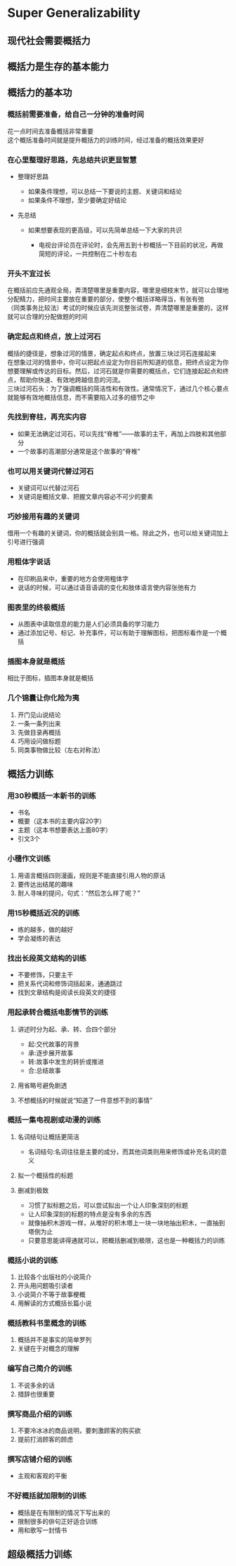 # Super Generalizability

## 现代社会需要概括力

## 概括力是生存的基本能力

## 概括力的基本功

### 概括前需要准备，给自己一分钟的准备时间

花一点时间去准备概括非常重要  
这个概括准备时间就是提升概括力的训练时间，经过准备的概括效果更好

### 在心里整理好思路，先总结共识更显智慧

- 整理好思路
  
  - 如果条件理想，可以总结一下要说的主题、关键词和结论
  - 如果条件不理想，至少要确定好结论

- 先总结

  - 如果想要表现的更高级，可以先简单总结一下大家的共识

    - 电视台评论员在评论时，会先用五到十秒概括一下目前的状况，再做简短的评论，一共控制在二十秒左右

### 开头不宜过长

在概括前应先通观全局，弄清楚哪里是重要内容，哪里是细枝末节，就可以合理地分配精力，把时间主要放在重要的部分，使整个概括详略得当，有张有弛  
（同类事务比较法）考试的时候应该先浏览整张试卷，弄清楚哪里是重要的，这样就可以合理的分配做题的时间

### 确定起点和终点，放上过河石

概括的捷径是，想象过河的情景，确定起点和终点，放置三块过河石连接起来  
在想象过河的情景中，你可以把起点设定为你目前所知道的信息，把终点设定为你想要理解或传达的目标。然后，过河石就是你需要的概括点，它们连接起起点和终点，帮助你快速、有效地跨越信息的河流。  
三块过河石头：为了强调概括的简洁性和有效性。通常情况下，通过几个核心要点就能够有效地概括信息，而不需要陷入过多的细节之中

### 先找到脊柱，再充实内容

- 如果无法确定过河石，可以先找“脊椎”——故事的主干，再加上四肢和其他部分
- 一个故事的高潮部分通常是这个故事的“脊椎”

### 也可以用关键词代替过河石

- 关键词可以代替过河石
- 关键词是概括文章、把握文章内容必不可少的要素

### 巧妙接用有趣的关键词

借用一个有趣的关键词，你的概括就会别具一格。除此之外，也可以给关键词加上引号进行强调

### 用粗体字说话

- 在印刷品来中，重要的地方会使用粗体字
- 说话的时候，可以通过语音语调的变化和肢体语言使内容张弛有力

### 图表里的终极概括

- 从图表中读取信息的能力是人们必须具备的学习能力
- 通过添加记号、标记、补充事件，可以有助于理解图标，把图标看作是一个概括

### 插图本身就是概括

相比于图标，插图本身就是概括

### 几个锦囊让你化险为夷

1. 开门见山说结论
2. 一条一条列出来
3. 先做目录再概括
4. 巧用设问做标题
5. 同类事物做比较（左右对称法）

## 概括力训练

### 用30秒概括一本新书的训练

- 书名
- 概要（这本书的主要内容20字）
- 主题（这本书想要表达上面80字）
- 引文3个

### 小穗作文训练

1. 用语言概括四则漫画，规则是不能直接引用人物的原话
2. 要传达出结尾的趣味
3. 耐人寻味的提问，句式：“然后怎么样了呢？”

### 用15秒概括近况的训练

- 练的越多，做的越好
- 学会凝练的表达

### 找出长段英文结构的训练

- 不要修饰，只要主干
- 把关系代词和修饰词括起来，通通跳过
- 找到文章结构是阅读长段英文的捷径

### 用起承转合概括电影情节的训练

1. 讲述时分为起、承、转、合四个部分

    - 起:交代故事的背景
    - 承:逐步展开故事
    - 转:故事中发生的转折或推进
    - 合:总结故事

2. 用省略号避免剧透
3. 不想概括的时候就说“知道了一件意想不到的事情”

### 概括一集电视剧或动漫的训练

1. 名词结句让概括更简洁

    - 名词结句:名词往往是主要的成分，而其他词类则用来修饰或补充名词的意义

2. 拟一个概括性的标题
3. 删减到极致

    - 习惯了拟标题之后，可以尝试拟出一个让人印象深刻的标题
    - 让人印象深刻的标题的特点是没有多余的东西
    - 就像抽积木游戏一样，从堆好的积木塔上一块一块地抽出积木，一直抽到塔倒为止
    - 只要意思能讲得通就可以，把概括删减到极限，这也是一种概括力的训练

### 概括小说的训练

1. 比较各个出版社的小说简介
2. 开头用问题吸引读者
3. 小说简介不等于故事梗概
4. 用解读的方式概括长篇小说

### 概括教科书里概念的训练

1. 概括并不是事实的简单罗列
2. 关键在于对概念的理解

### 编写自己简介的训练

1. 不说多余的话
2. 措辞也很重要

### 撰写商品介绍的训练

1. 不要冷冰冰的商品说明，要刺激顾客的购买欲
2. 提前打消顾客的顾虑

### 撰写店铺介绍的训练

- 主观和客观的平衡

### 不好概括就加限制的训练

- 概括是在有限制的情况下写出来的
- 限制很多的俳句正好适合训练
- 用和歌写一封情书

## 超级概括力训练
